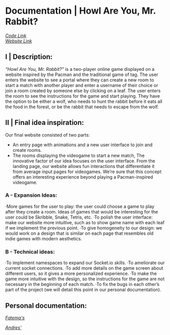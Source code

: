 # Documentation | Howl Are You, Mr. Rabbit? 

[_Code Link_](https://github.com/andresugartechea/Project2.git)</br>
[_Website Link_](https://howl-are-you-mr-rabbit.glitch.me)

## I | Description: 

_“Howl Are You, Mr. Rabbit?”_ is a two-player online game displayed on a website inspired by the Pacman and the traditional game of tag. The user enters the website to see a portal where they can create a new room to start a match with another player and enter a username of their choice or join a room created by someone else by clicking on a leaf. The user enters the room to see the instructions for the game and start playing. They have the option to be either a wolf, who needs to hunt the rabbit before it eats all the food in the forest, or be the rabbit that needs to escape from the wolf. 

## II | Final idea inspiration:

Our final website consisted of two parts:
- An entry page with animations and a new user interface to join and create rooms.
- The rooms displaying the videogame to start a new match,
The innovative factor of our idea focuses on the user interface. From the landing page, our website allows fun interactions that differentiate it from average input pages for videogames. We’re sure that this concept offers an interesting experience beyond playing a Pacman-inspired videogame.


### A - Expansion Ideas: 

·More games for the user to play: the user could choose a game to play after they create a room. Ideas of games that would be interesting for the user could be Skribble, Snake, Tetris, etc.
·To polish the user interface: make our website more intuitive, such as to show game name with each leaf if we implement the previous point.
·To give homogeneity to our design: we would work on a design that is similar on each page that resembles old indie games with modern aesthetics.


### B - Technical ideas:
·To implement namespaces to expand our Socket.io skills.
·To ameliorate our current socket connections. 
·To add more details on the game screen about different users, so it gives a more personalized experience.
·To make the game more intuitive with the design, so the instructions for the game are not necessary in the beginning of each match.
·To fix the bugs in each other’s part of the project (we will detail this point in our personal documentation).

## Personal documentation: 

[_Fatema's_](https://github.com/andresugartechea/Project2/blob/main/images/fatema/README.md)

[_Andres'_](https://github.com/andresugartechea/Project2/blob/main/images/Andres/README.md)

